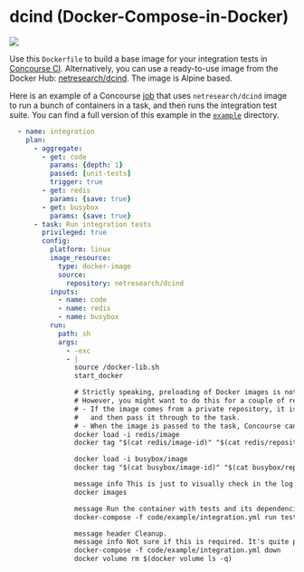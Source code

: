 # dcind (Docker-Compose-in-Docker)

[![](https://images.microbadger.com/badges/image/netresearch/dcind.svg)](http://microbadger.com/images/netresearch/dcind "Get your own image badge on microbadger.com")

Use this ```Dockerfile``` to build a base image for your integration tests in [Concourse CI](http://concourse.ci/). Alternatively, you can use a ready-to-use image from the Docker Hub: [netresearch/dcind](https://hub.docker.com/r/netresearch/dcind/). The image is Alpine based.

Here is an example of a Concourse [job](http://concourse.ci/concepts.html) that uses ```netresearch/dcind``` image to run a bunch of containers in a task, and then runs the integration test suite. You can find a full version of this example in the [```example```](example) directory.

```yaml
  - name: integration
    plan:
      - aggregate:
        - get: code
          params: {depth: 1}
          passed: [unit-tests]
          trigger: true
        - get: redis
          params: {save: true}
        - get: busybox
          params: {save: true}
      - task: Run integration tests
        privileged: true
        config:
          platform: linux
          image_resource:
            type: docker-image
            source:
              repository: netresearch/dcind
          inputs:
            - name: code
            - name: redis
            - name: busybox
          run:
            path: sh
            args:
              - -exc
              - |
                source /docker-lib.sh
                start_docker

                # Strictly speaking, preloading of Docker images is not required.
                # However, you might want to do this for a couple of reasons:
                # - If the image comes from a private repository, it is much easier to let Concourse pull it,
                #   and then pass it through to the task.
                # - When the image is passed to the task, Concourse can often get the image from its cache.
                docker load -i redis/image
                docker tag "$(cat redis/image-id)" "$(cat redis/repository):$(cat redis/tag)"

                docker load -i busybox/image
                docker tag "$(cat busybox/image-id)" "$(cat busybox/repository):$(cat busybox/tag)"

                message info This is just to visually check in the log that images have been loaded successfully
                docker images

                message Run the container with tests and its dependencies.
                docker-compose -f code/example/integration.yml run tests

                message header Cleanup.
                message info Not sure if this is required. It's quite possible that Concourse is smart enough to clean up the Docker mess itself.
                docker-compose -f code/example/integration.yml down
                docker volume rm $(docker volume ls -q)


```
